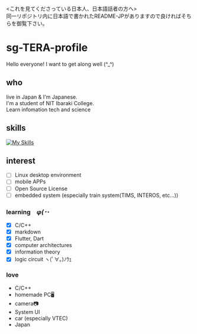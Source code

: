 <これを見てくださっている日本人、日本語話者の方へ>  
同一リポジトリ内に日本語で書かれたREADME-JPがありますので良ければそちらを御覧下さい。
# sg-TERA-profile
Hello everyone! I want to get along well (^_^)

## who
live in Japan & I'm Japanese.  
I'm a student of NIT Ibaraki College.  
Learn infomation tech and science  

## skills
[![My Skills](https://skillicons.dev/icons?i=c,md,flutter,dart)](https://skillicons.dev)

## interest
- [ ] Linux desktop environment
- [ ] mobile APPs
- [ ] Open Source License
- [ ] embedded system (especially train system(TIMS, INTEROS, etc...))

### learning　_φ(･_･
- [x] C/C++
- [x] markdown
- [x] Flutter, Dart
- [x] computer architectures
- [x] information theory
- [x] logic circuit ヽ(ﾟ∀｡)ﾉｳｪ

### love
- C/C++
- homemade PC🖥
- camera📷
- System UI
- car (especially VTEC)
- Japan
